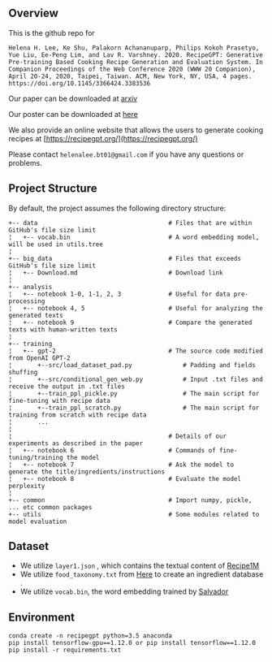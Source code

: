 ## Overview
This is the github repo for 

```Helena H. Lee, Ke Shu, Palakorn Achananuparp, Philips Kokoh Prasetyo, Yue Liu, Ee-Peng Lim, and Lav R. Varshney. 2020. RecipeGPT: Generative Pre-training Based Cooking Recipe Generation and Evaluation System. In Companion Proceedings of the Web Conference 2020 (WWW 20 Companion), April 20-24, 2020, Taipei, Taiwan. ACM, New York, NY, USA, 4 pages. https://doi.org/10.1145/3366424.3383536 ```

Our paper can be downloaded at [arxiv](https://arxiv.org/pdf/1909.07881.pdf)

Our poster can be downloaded at [here](https://drive.google.com/file/d/1DD5BJRRQZ4qATP_w0TjOfXYKN4EYs2zY/view?usp=sharing)

We also provide an online website that allows the users to generate cooking recipes at [https://recipegpt.org/](https://recipegpt.org/)

Please contact ```helenalee.bt01@gmail.com``` if you have any questions or problems.


## Project Structure
By default, the project assumes the following directory structure:

 
    +-- data                                    # Files that are within GitHub's file size limit
    ¦   +-- vocab.bin                           # A word embedding model, will be used in utils.tree
    ¦
    +-- big_data                                # Files that exceeds GitHub's file size limit
    ¦   +-- Download.md                         # Download link
    ¦ 
    +-- analysis                                
    ¦   +-- notebook 1-0, 1-1, 2, 3             # Useful for data pre-processing
    ¦   +-- notebook 4, 5                       # Useful for analyzing the generated texts
    ¦   +-- notebook 9                          # Compare the generated texts with human-written texts
    ¦ 
    +-- training                                
    ¦   +-- gpt-2                               # The source code modified from OpenAI GPT-2
    ¦       +--src/load_dataset_pad.py              # Padding and fields shuffing
    ¦       +--src/conditional_gen_web.py           # Input .txt files and receive the output in .txt files
    ¦       +--train_ppl_pickle.py                  # The main script for fine-tuning with recipe data
    ¦       +--train_ppl_scratch.py                 # The main script for training from scratch with recipe data
    ¦       ...
    ¦       
    ¦                                           # Details of our experiments as described in the paper
    ¦   +-- notebook 6                          # Commands of fine-tuning/training the model
    ¦   +-- notebook 7                          # Ask the model to generate the title/ingredients/instructions 
    ¦   +-- notebook 8                          # Evaluate the model perplexity
    ¦ 
    +-- common                                  # Import numpy, pickle, ... etc common packages
    +-- utils                                   # Some modules related to model evaluation

## Dataset
* We utilize  ```layer1.json``` , which contains the textual content of [Recipe1M](http://pic2recipe.csail.mit.edu/)
* We utilize ```food_taxonomy.txt``` from [Here](https://www.researchgate.net/publication/288838055_Simple_food_taxonomy_compiled_from_Wikipedia_pages) to create an ingredient database .
* We utilize ```vocab.bin```, the word embedding trained by [Salvador](http://pic2recipe.csail.mit.edu/im2recipe.pdf)



## Environment
```
conda create -n recipegpt python=3.5 anaconda
pip install tensorflow-gpu==1.12.0 or pip install tensorflow==1.12.0
pip install -r requirements.txt
```
## 
